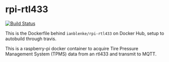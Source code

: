 # rpi-rtl433

[![Build Status](https://travis-ci.org/ianblenke/rpi-rtl433)](https://travis-ci.org/ianblenke/rpi-rtl433)

This is the Dockerfile behind `ianblenke/rpi-rtl433` on Docker Hub, setup to autobuild through travis.

This is a raspberry-pi docker container to acquire Tire Pressure Management System (TPMS) data from an rtl433 and transmit to MQTT.
